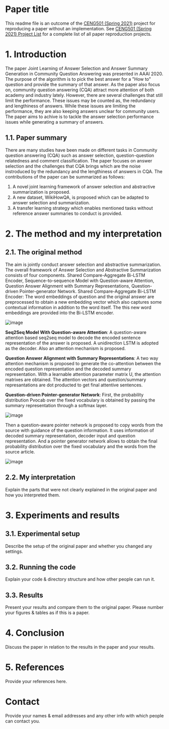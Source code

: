 # Paper title

This readme file is an outcome of the [CENG501 (Spring 2021)](http://kovan.ceng.metu.edu.tr/~sinan/DL/) project for reproducing a paper without an implementation. See [CENG501 (Spring 2021) Project List](https://github.com/sinankalkan/CENG501-Spring2021) for a complete list of all paper reproduction projects.

# 1. Introduction

The paper Joint Learning of Answer Selection and Answer Summary Generation in Community Question Answering was presented in AAAI 2020. The purpose of the algorithm is to pick the best answer for a "How to" question and provide the summary of that answer. As the paper also focus on, community question answering (CQA) attract more attention of both academy and industry lately. However, there are several challenges that still limit the performance. These issues may be counted as, the redundancy and lengthiness of answers. While these issues are limiting the performance, they are also keeping answers unclear for community users. The paper aims to achive is to tackle the answer selection performance issues while generating a summary of answers.

## 1.1. Paper summary

There are many studies have been made on different tasks in Community question answering (CQA) such as answer selection, question-question relatedness and comment classification. The paper focuses on answer selection and the challenges that CQA brings which are the noise instroduced by the redundancy and the lengthiness of answers in CQA. The contributions of the paper can be summarized as follows:
1. A novel joint learning framework of answer selection and abstractive summarization is proposed.
2. A new dataset, WikiHowQA, is proposed which can be adapted to answer selection and summarization.
3. A transfer learning strategy which enables mentioned tasks without reference answer summaries to conduct is provided.

# 2. The method and my interpretation

## 2.1. The original method

The aim is jointly conduct answer selection and abstractive summarization. The overall framework of Answer Selection and Abstractive Summarization consists of four components. Shared Compare-Aggregate Bi-LSTM Encoder, Sequence-to-sequence Model with Question-aware Attention, Question Answer Alignment with Summary Representations, Question-driven Pointer-generator Network.
Shared Compare-Aggregate Bi-LSTM Encoder: The word embeddings of question and the original answer are preprocessed to obtain a new embedding vector which also captures some contextual information in addition to the word itself. The this new word embeddings are provided into the Bi-LSTM encoder. 

![image](https://user-images.githubusercontent.com/57533312/127110893-8dec128e-9004-48c9-89ba-47083a7254e8.png)

**Seq2Seq Model With Question-aware Attention**: A question-aware attention based seq2seq model to decode the encoded sentence representation of the answer is proposed. A unidirection LSTM is adopted as the decoder. Also an attention mechanism is proposed.

**Question Answer Alignment with Summary Representations**: A two way attention mechanism is proposed to generate the co-attention between the encoded question representation and the decoded summary representation. With a learnable attention parameter matrix U, the attention matrixes are obtained. The attention vectors and question/summary represantations are dot producted to get final attentive sentences.

**Question-driven Pointer-generator Network**: First, the probability distribution Pvocab over the fixed vocabulary is obtained by passing the summary representation through a softmax layer.

![image](https://user-images.githubusercontent.com/57533312/127110973-d336f7bb-2557-4b9f-baf5-bd454dea9559.png)

Then a question-aware pointer network is proposed to copy words from the source with guidance of the question information. It uses information of decoded summary representation, decoder input and question representation.
And a pointer generator network allows to obtain the final probability distribution over the fixed vocabulary and the words from the source article.

![image](https://user-images.githubusercontent.com/57533312/127111031-ccfd1aac-eae9-499a-b87c-45bfab987ec8.png)

## 2.2. My interpretation 

Explain the parts that were not clearly explained in the original paper and how you interpreted them.

# 3. Experiments and results

## 3.1. Experimental setup

Describe the setup of the original paper and whether you changed any settings.

## 3.2. Running the code

Explain your code & directory structure and how other people can run it.

## 3.3. Results

Present your results and compare them to the original paper. Please number your figures & tables as if this is a paper.

# 4. Conclusion

Discuss the paper in relation to the results in the paper and your results.

# 5. References

Provide your references here.

# Contact

Provide your names & email addresses and any other info with which people can contact you.
